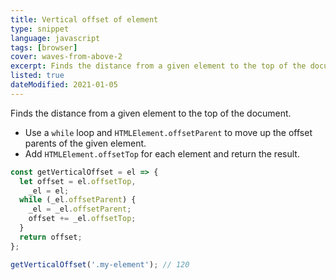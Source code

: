 ```yaml
---
title: Vertical offset of element
type: snippet
language: javascript
tags: [browser]
cover: waves-from-above-2
excerpt: Finds the distance from a given element to the top of the document.
listed: true
dateModified: 2021-01-05
---
```


Finds the distance from a given element to the top of the document.

- Use a `while` loop and `HTMLElement.offsetParent` to move up the offset parents of the given element.
- Add `HTMLElement.offsetTop` for each element and return the result.

```js
const getVerticalOffset = el => {
  let offset = el.offsetTop,
    _el = el;
  while (_el.offsetParent) {
    _el = _el.offsetParent;
    offset += _el.offsetTop;
  }
  return offset;
};

getVerticalOffset('.my-element'); // 120
```
